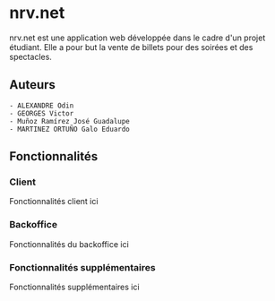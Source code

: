 # nrv.net

nrv.net est une application web développée dans le cadre d'un projet étudiant. Elle a pour but la vente de billets pour des soirées et des spectacles.

## Auteurs

    - ALEXANDRE Odin
    - GEORGES Victor
    - Muñoz Ramírez José Guadalupe
    - MARTINEZ ORTUÑO Galo Eduardo

## Fonctionnalités

### Client

Fonctionnalités client ici

### Backoffice

Fonctionnalités du backoffice ici

### Fonctionnalités supplémentaires

Fonctionnalités supplémentaires ici
